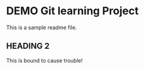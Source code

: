 # DEMO Git learning Project

This is a sample readme file.

## HEADING 2

This is bound to cause trouble!
